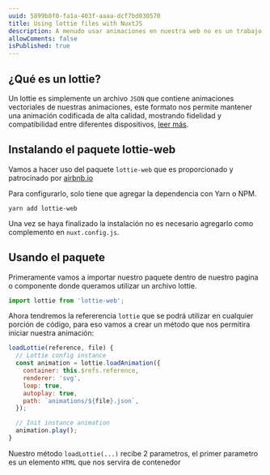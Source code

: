 ```yaml
---
uuid: 5899b8f0-fa1a-403f-aaaa-dcf7bd030570
title: Using lottie files with NuxtJS
description: A menudo usar animaciones en nuestra web no es un trabajo facil, por lo que en este blog vamos a aprender a usar animaciones lottie dentro de nuestro proyecto con nuxtJS facilmente.
allowComents: false
isPublished: true
---
```


## ¿Qué es un lottie?

Un lottie es simplemente un archivo `JSON` que contiene animaciones vectoriales de nuestras animaciones, este formato nos permite mantener una animación codificada de alta calidad, mostrando fidelidad y compatibilidad entre diferentes dispositivos, <a href="https://lottiefiles.com/what-is-lottie" target="_blank">leer más</a>.

## Instalando el paquete lottie-web

Vamos a hacer uso del paquete `lottie-web` que es proporcionado y patrocinado por <a href="https://airbnb.io" target="_blank">airbnb.io</a>

Para configurarlo, solo tiene que agregar la dependencia con Yarn o NPM.

```shell
yarn add lottie-web
```

Una vez se haya finalizado la instalación no es necesario agregarlo como complemento en `nuxt.config.js`.

## Usando el paquete

Primeramente vamos a importar nuestro paquete dentro de nuestro pagina o componente donde queramos utilizar un archivo lottie.

```js
import lottie from 'lottie-web';
```

Ahora tendremos la refererencia `lottie` que se podrá utilizar en cualquier porción de código, para eso vamos a crear un método que nos permitira iniciar nuestra animación:

```js
loadLottie(reference, file) {
  // Lottie config instance
  const animation = lottie.loadAnimation({
    container: this.$refs.reference,
    renderer: 'svg',
    loop: true,
    autoplay: true,
    path: `animations/${file}.json`,
  });

  // Init instance animation
  animation.play();
}
```

Nuestro método `loadLottie(...)` recibe 2 parametros, el primer parametro es un elemento `HTML` que nos servira de contenedor
